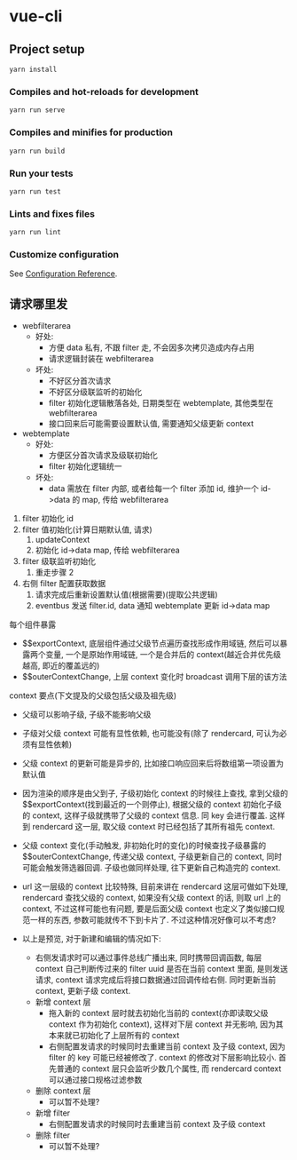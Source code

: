 # vue-cli

## Project setup

```
yarn install
```

### Compiles and hot-reloads for development

```
yarn run serve
```

### Compiles and minifies for production

```
yarn run build
```

### Run your tests

```
yarn run test
```

### Lints and fixes files

```
yarn run lint
```

### Customize configuration

See [Configuration Reference](https://cli.vuejs.org/config/).

## 请求哪里发

- webfilterarea
  - 好处:
    - 方便 data 私有, 不跟 filter 走, 不会因多次拷贝造成内存占用
    - 请求逻辑封装在 webfilterarea
  - 坏处:
    - 不好区分首次请求
    - 不好区分级联监听的初始化
    - filter 初始化逻辑散落各处, 日期类型在 webtemplate, 其他类型在 webfilterarea
    - 接口回来后可能需要设置默认值, 需要通知父级更新 context
- webtemplate
  - 好处:
    - 方便区分首次请求及级联初始化
    - filter 初始化逻辑统一
  - 坏处:
    - data 需放在 filter 内部, 或者给每一个 filter 添加 id, 维护一个 id->data 的 map, 传给 webfilterarea

1. filter 初始化 id
2. filter 值初始化(计算日期默认值, 请求)
   1. updateContext
   2. 初始化 id->data map, 传给 webfilterarea
3. filter 级联监听初始化
   1. 重走步骤 2
4. 右侧 filter 配置获取数据
   1. 请求完成后重新设置默认值(根据需要)(提取公共逻辑)
   2. eventbus 发送 filter.id, data 通知 webtemplate 更新 id->data map

每个组件暴露

- $$exportContext, 底层组件通过父级节点遍历查找形成作用域链, 然后可以暴露两个变量, 一个是原始作用域链, 一个是合并后的 context(越近合并优先级越高, 即近的覆盖远的)
- $$outerContextChange, 上层 context 变化时 broadcast 调用下层的该方法

context 要点(下文提及的父级包括父级及祖先级)

- 父级可以影响子级, 子级不能影响父级
- 子级对父级 context 可能有显性依赖, 也可能没有(除了 rendercard, 可认为必须有显性依赖)
- 父级 context 的更新可能是异步的, 比如接口响应回来后将数组第一项设置为默认值

- 因为渲染的顺序是由父到子, 子级初始化 context 的时候往上查找, 拿到父级的$$exportContext(找到最近的一个则停止), 根据父级的 context 初始化子级的 context, 这样子级就携带了父级的 context 信息. 同 key 会进行覆盖. 这样到 rendercard 这一层, 取父级 context 时已经包括了其所有祖先 context.
- 父级 context 变化(手动触发, 非初始化时的变化)的时候查找子级暴露的$$outerContextChange, 传递父级 context, 子级更新自己的 context, 同时可能会触发筛选器回调. 子级也做同样处理, 往下更新自己构造完的 context.
- url 这一层级的 context 比较特殊, 目前来讲在 rendercard 这层可做如下处理, rendercard 查找父级的 context, 如果没有父级 context 的话, 则取 url 上的 context, 不过这样可能也有问题, 要是后面父级 context 也定义了类似接口规范一样的东西, 参数可能就传不下到卡片了. 不过这种情况好像可以不考虑?
- 以上是预览, 对于新建和编辑的情况如下:
  - 右侧发请求时可以通过事件总线广播出来, 同时携带回调函数, 每层 context 自己判断传过来的 filter uuid 是否在当前 context 里面, 是则发送请求, context 请求完成后将接口数据通过回调传给右侧. 同时更新当前 context, 更新子级 context.
  - 新增 context 层
    - 拖入新的 context 层时就去初始化当前的 context(亦即读取父级 context 作为初始化 context), 这样对下层 context 并无影响, 因为其本来就已初始化了上层所有的 context
    - 右侧配置发请求的时候同时去重建当前 context 及子级 context, 因为 filter 的 key 可能已经被修改了. context 的修改对下层影响比较小. 首先普通的 context 层只会监听少数几个属性, 而 rendercard context 可以通过接口规格过滤参数
  - 删除 context 层
    - 可以暂不处理?
  - 新增 filter
    - 右侧配置发请求的时候同时去重建当前 context 及子级 context
  - 删除 filter
    - 可以暂不处理?
